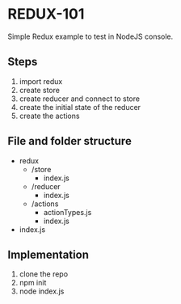 # REDUX-101
Simple Redux example to test in NodeJS console.

## Steps
1) import redux
2) create store
3) create reducer and connect to store
4) create the initial state of the reducer
5) create the actions

## File and folder structure
- redux
  - /store
    - index.js
  - /reducer
    - index.js
  - /actions
    - actionTypes.js
    - index.js
- index.js

## Implementation
1) clone the repo
2) npm init
3) node index.js
